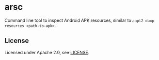 # arsc

Command line tool to inspect Android APK resources, similar to
`aapt2 dump resources <path-to-apk>`.

## License

Licensed under Apache 2.0, see [LICENSE](LICENSE).

